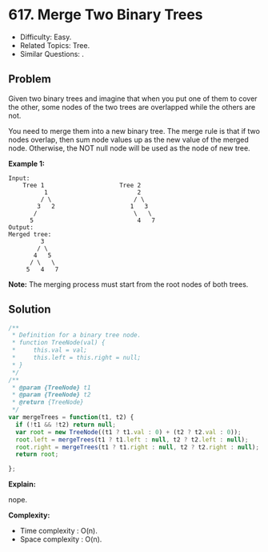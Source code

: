 # 617. Merge Two Binary Trees

- Difficulty: Easy.
- Related Topics: Tree.
- Similar Questions: .

## Problem

Given two binary trees and imagine that when you put one of them to cover the other, some nodes of the two trees are overlapped while the others are not. 

You need to merge them into a new binary tree. The merge rule is that if two nodes overlap, then sum node values up as the new value of the merged node. Otherwise, the NOT null node will be used as the node of new tree.

**Example 1:**
```
Input: 
	Tree 1                     Tree 2                  
          1                         2                             
         / \                       / \                            
        3   2                     1   3                        
       /                           \   \                      
      5                             4   7                  
Output: 
Merged tree:
	     3
	    / \
	   4   5
	  / \   \ 
	 5   4   7
```

**Note:**
The merging process must start from the root nodes of both trees.

## Solution

```javascript
/**
 * Definition for a binary tree node.
 * function TreeNode(val) {
 *     this.val = val;
 *     this.left = this.right = null;
 * }
 */
/**
 * @param {TreeNode} t1
 * @param {TreeNode} t2
 * @return {TreeNode}
 */
var mergeTrees = function(t1, t2) {
  if (!t1 && !t2) return null;
  var root = new TreeNode((t1 ? t1.val : 0) + (t2 ? t2.val : 0));
  root.left = mergeTrees(t1 ? t1.left : null, t2 ? t2.left : null);
  root.right = mergeTrees(t1 ? t1.right : null, t2 ? t2.right : null);
  return root;

};
```

**Explain:**

nope.

**Complexity:**

* Time complexity : O(n).
* Space complexity : O(n).
